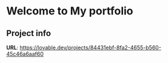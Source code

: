 # Welcome to My portfolio

## Project info

**URL**: https://lovable.dev/projects/84431ebf-8fa2-4655-b560-45c46a6aaf60





